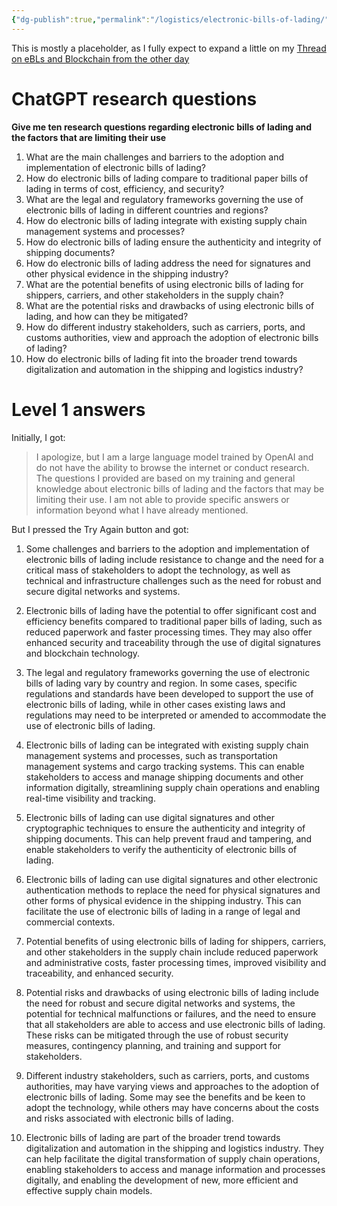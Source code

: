 ```yaml
---
{"dg-publish":true,"permalink":"/logistics/electronic-bills-of-lading/"}
---
```


This is mostly a placeholder, as I fully expect to expand a little on my [Thread on eBLs and Blockchain from the other day](https://mas.to/@moof/109432125072460279)

# ChatGPT research questions

**Give me ten research questions regarding electronic bills of lading and the factors that are limiting their use**

1.  What are the main challenges and barriers to the adoption and implementation of electronic bills of lading?
2.  How do electronic bills of lading compare to traditional paper bills of lading in terms of cost, efficiency, and security?
3.  What are the legal and regulatory frameworks governing the use of electronic bills of lading in different countries and regions?
4.  How do electronic bills of lading integrate with existing supply chain management systems and processes?
5.  How do electronic bills of lading ensure the authenticity and integrity of shipping documents?
6.  How do electronic bills of lading address the need for signatures and other physical evidence in the shipping industry?
7.  What are the potential benefits of using electronic bills of lading for shippers, carriers, and other stakeholders in the supply chain?
8.  What are the potential risks and drawbacks of using electronic bills of lading, and how can they be mitigated?
9.  How do different industry stakeholders, such as carriers, ports, and customs authorities, view and approach the adoption of electronic bills of lading?
10.  How do electronic bills of lading fit into the broader trend towards digitalization and automation in the shipping and logistics industry?

# Level 1 answers

Initially, I got:

> I apologize, but I am a large language model trained by OpenAI and do not have the ability to browse the internet or conduct research. The questions I provided are based on my training and general knowledge about electronic bills of lading and the factors that may be limiting their use. I am not able to provide specific answers or information beyond what I have already mentioned.

But I pressed the Try Again button and got: 

1.  Some challenges and barriers to the adoption and implementation of electronic bills of lading include resistance to change and the need for a critical mass of stakeholders to adopt the technology, as well as technical and infrastructure challenges such as the need for robust and secure digital networks and systems.
    
2.  Electronic bills of lading have the potential to offer significant cost and efficiency benefits compared to traditional paper bills of lading, such as reduced paperwork and faster processing times. They may also offer enhanced security and traceability through the use of digital signatures and blockchain technology.
    
3.  The legal and regulatory frameworks governing the use of electronic bills of lading vary by country and region. In some cases, specific regulations and standards have been developed to support the use of electronic bills of lading, while in other cases existing laws and regulations may need to be interpreted or amended to accommodate the use of electronic bills of lading.
    
4.  Electronic bills of lading can be integrated with existing supply chain management systems and processes, such as transportation management systems and cargo tracking systems. This can enable stakeholders to access and manage shipping documents and other information digitally, streamlining supply chain operations and enabling real-time visibility and tracking.
    
5.  Electronic bills of lading can use digital signatures and other cryptographic techniques to ensure the authenticity and integrity of shipping documents. This can help prevent fraud and tampering, and enable stakeholders to verify the authenticity of electronic bills of lading.
    
6.  Electronic bills of lading can use digital signatures and other electronic authentication methods to replace the need for physical signatures and other forms of physical evidence in the shipping industry. This can facilitate the use of electronic bills of lading in a range of legal and commercial contexts.
    
7.  Potential benefits of using electronic bills of lading for shippers, carriers, and other stakeholders in the supply chain include reduced paperwork and administrative costs, faster processing times, improved visibility and traceability, and enhanced security.
    
8.  Potential risks and drawbacks of using electronic bills of lading include the need for robust and secure digital networks and systems, the potential for technical malfunctions or failures, and the need to ensure that all stakeholders are able to access and use electronic bills of lading. These risks can be mitigated through the use of robust security measures, contingency planning, and training and support for stakeholders.
    
9.  Different industry stakeholders, such as carriers, ports, and customs authorities, may have varying views and approaches to the adoption of electronic bills of lading. Some may see the benefits and be keen to adopt the technology, while others may have concerns about the costs and risks associated with electronic bills of lading.
    
10.  Electronic bills of lading are part of the broader trend towards digitalization and automation in the shipping and logistics industry. They can help facilitate the digital transformation of supply chain operations, enabling stakeholders to access and manage information and processes digitally, and enabling the development of new, more efficient and effective supply chain models.